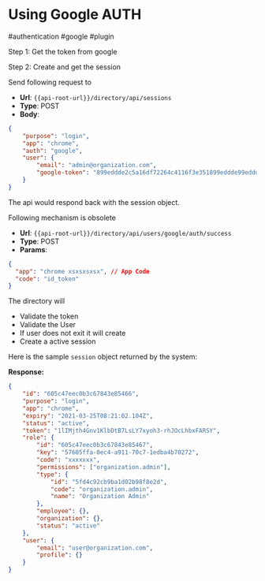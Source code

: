 # Using Google AUTH

#authentication #google #plugin


Step 1: Get the token from google

Step 2: Create and get the session

Send following request to
* **Url**: `{{api-root-url}}/directory/api/sessions`
* **Type**: POST
* **Body**:

```JSON
{
    "purpose": "login",
    "app": "chrome",
    "auth": "google",
    "user": {
        "email": "admin@organization.com",
        "google-token": "899eddde2c5a16df72264c4116f3e351899eddde99eddde2c5a16df72264c4116f3e351899eddde"
    }
}
```

The api would respond back with the session object.

Following mechanism is obsolete

* **Url**: `{{api-root-url}}/directory/api/users/google/auth/success`
* **Type**: POST
* **Params**:

```json
{
  "app": "chrome xsxsxsxsx", // App Code
  "code": "id_token"
}
```
The directory will
* Validate the token
* Validate the User
* If user does not exit it will create
* Create a active session

Here is the sample `session` object returned by the system:

**Response:**
```JSON
{
	"id": "605c47eec0b3c67843e85466",
	"purpose": "login",
    "app": "chrome",
    "expiry": "2021-03-25T08:21:02.104Z",
	"status": "active",
	"token": "1lIMjth4Gnv1KlbDtB7LsLY7xyoh3-rhJOcLhbxFARSY",
	"role": {
		"id": "605c47eec0b3c67843e85467",
		"key": "57605ffa-0ec4-a911-70c7-1edba4b70272",
		"code": "xxxxxxx",
		"permissions": ["organization.admin"],
		"type": {
			"id": "5fd4c92cb9ba1d02b98f8e2d",
			"code": "organization.admin",
			"name": "Organization Admin"
		},
		"employee": {},
		"organization": {},
		"status": "active"
	},
	"user": {
		"email": "user@organization.com",
		"profile": {}		
	}
}
```